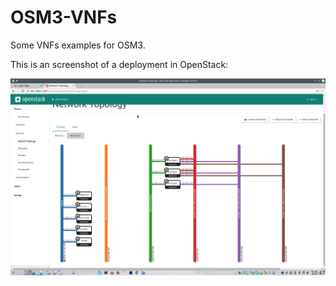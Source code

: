 # OSM3-VNFs
Some VNFs examples for OSM3.


This is an screenshot of a deployment in OpenStack:


![alt text](Screenshot_OpenStack.png)
